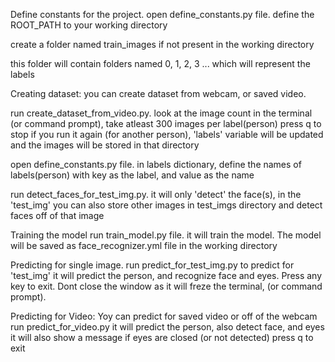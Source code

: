 Define constants for the project.
open define_constants.py file.
	define the ROOT_PATH to your working directory



create a folder named train_images if not present in the working directory

this folder will contain folders named 0, 1, 2, 3 ... which will represent the labels


Creating dataset: you can create dataset from webcam, or saved video.

run create_dataset_from_video.py.
	look at the image count in the terminal (or command prompt), take atleast 300 images per label(person)
	press q to stop
	if you run it again (for another person), 'labels' variable will be updated and the images will be stored in that directory


open define_constants.py file.
	in labels dictionary, define the names of labels(person) with key as the label, and value as the name


run detect_faces_for_test_img.py.
	it will only 'detect' the face(s), in the 'test_img'
	you can also store other images in test_imgs directory and detect faces off of that image


Training the model
run train_model.py file.
	it will train the model. The model will be saved as face_recognizer.yml file in the working directory



Predicting for single image.
run predict_for_test_img.py to predict for 'test_img'
	it will predict the person, and recognize face and eyes.
	Press any key to exit. Dont close the window as it will freze the terminal, (or command prompt).

Predicting for Video: Yoy can predict for saved video or off of the webcam
run predict_for_video.py
	it will predict the person, also detect face, and eyes
	it will also show a message if eyes are closed (or not detected)
	press q to exit
